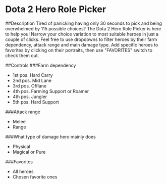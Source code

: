 # Dota 2 Hero Role Picker

##Description
Tired of panicking having only 30 seconds to pick and being overwhelmed by 115 possible choices? The Dota 2 Hero Role Picker is here to help you! Narrow your choice variation to most suitable heroes in just a couple of clicks. Feel free to use dropdowns to filter heroes by their farm dependency, attack range and main damage type. Add specific heroes to favorites by clicking on their portraits, then use "FAVORITES" switch to check them out.

##Controls
###Farm dependency
- 1st pos. Hard Carry 
- 2nd pos. Mid Lane
- 3rd pos. Offlane
- 4th pos. Farming Support or Roamer
- 4th pos. Jungler
- 5th pos. Hard Support

###Attack range
- Melee
- Range

###What type of damage hero mainly does
- Physical
- Magical or Pure

###Favorites
- All heroes
- Chosen favorite ones